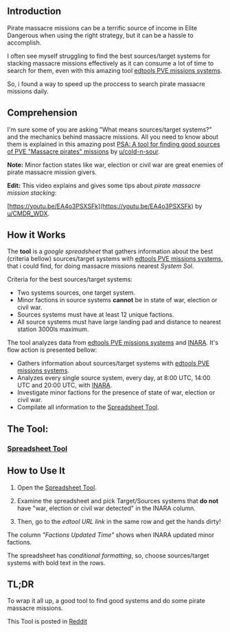 ## Introduction

Pirate massacre missions can be a terrific source of income in Elite Dangerous when using the right strategy, but it can be a hassle to accomplish. 

I often see myself struggling to find the best sources/target systems for stacking massacre missions effectively as it can consume a lot of time to search for them, even with this amazing tool [edtools PVE missions systems](https://edtools.cc/pve).

So, i found a way to speed up the proccess to search pirate massacre missions daily.

## Comprehension 

I'm sure some of you are asking "What means sources/target systems?" and the mechanics behind massacre missions. All you need to know about them is explained in this amazing post [PSA: A tool for finding good sources of PVE "Massacre pirates" missions](https://www.reddit.com/r/EliteDangerous/comments/hpzmox/psa_a_tool_for_finding_good_sources_of_pve/) by [u/cold-n-sour](https://www.reddit.com/user/cold-n-sour/).

**Note:** Minor faction states like war, election or civil war are great enemies of pirate massacre mission givers. 

**Edit:** This video explains and gives some tips about *pirate massacre mission stacking*:

[https://youtu.be/EA4o3PSXSFk](https://youtu.be/EA4o3PSXSFk) by [u/CMDR_WDX](https://www.reddit.com/user/CMDR_WDX/).

## How it Works

The **tool** is a *google spreadsheet* that gathers information about the best (criteria bellow) sources/target systems with [edtools PVE missions systems](https://edtools.cc/pve), that i could find, for doing massacre missions nearest *System Sol*. 

Criteria for the best sources/target systems:

* Two systems sources, one target system.
* Minor factions in source systems **cannot** be in state of war, election or civil war.
* Sources systems must have at least 12 unique factions.
* All source systems must have large landing pad and distance to nearest station 3000ls maximum.

The tool analyzes data from [edtools PVE missions systems](https://edtools.cc/pve) and [INARA](https://inara.cz/elite/starsystems/). It's flow action is presented bellow:

* Gathers information about sources/target systems with [edtools PVE missions systems](https://edtools.cc/pve).
* Analyzes every single source system, every day, at 8:00 UTC, 14:00 UTC and 20:00 UTC, with [INARA](https://inara.cz/elite/starsystems/).
* Investigate minor factions for the presence of state of war, election or civil war.
* Compilate all information to the [Spreadsheet Tool](https://docs.google.com/spreadsheets/d/1PCTz1hLz3UxeiQT1MsrIKjZeRZTbJL_xn2ij0vpMu6A/edit?usp=sharing).

## The Tool:

### [Spreadsheet Tool](https://docs.google.com/spreadsheets/d/1PCTz1hLz3UxeiQT1MsrIKjZeRZTbJL_xn2ij0vpMu6A/edit?usp=sharing)

## How to Use It

1. Open the [Spreadsheet Tool](https://docs.google.com/spreadsheets/d/1PCTz1hLz3UxeiQT1MsrIKjZeRZTbJL_xn2ij0vpMu6A/edit?usp=sharing).

2. Examine the spreadsheet and pick Target/Sources systems that **do not** have "war, election or civil war detected" in the INARA column.

3. Then, go to the *edtool URL link* in the same row and get the hands dirty! 

The column *"Factions Updated Time"* shows when INARA updated minor factions.

The spreadsheet has *conditional formatting*, so, choose sources/target systems with bold text in the rows. 

## TL;DR

To wrap it all up, a good tool to find good systems and do some pirate massacre missions.

This Tool is posted in [Reddit](https://www.reddit.com/r/EliteDangerous/comments/z6yuj0/elite_dangerous_tool_for_for_massacre_missions/)
